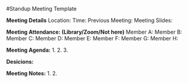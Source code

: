 #Standup Meeting Template

**Meeting Details**
Location:
Time:
Previous Meeting:
Meeting Slides:

**Meeting Attendance: (Library/Zoom/Not here)**
Member A:
Member B:
Member C:
Member D:
Member E:
Member F:
Member G:
Member H:

**Meeting Agenda:**
1.
2.
3.

**Desicions:**

**Meeting Notes:**
1.
2.


